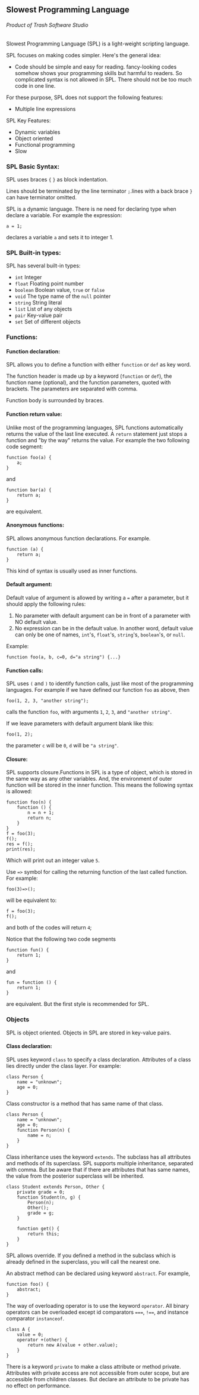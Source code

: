 ## **Slowest Programming Language**

###### _Product of Trash Software Studio_

Slowest Programming Language (SPL) is a light-weight scripting language.

SPL focuses on making codes simpler. Here's the general idea: 

* Code should be simple and easy for reading. 
fancy-looking codes somehow shows your programming skills but harmful to readers.
So complicated syntax is not allowed in SPL. There should not be too much code 
in one line.

For these purpose, SPL does not support the following features:

* Multiple line expressions

SPL Key Features:

* Dynamic variables
* Object oriented
* Functional programming
* Slow

### SPL Basic Syntax:

SPL uses braces `{` `}` as block indentation. 

Lines should be terminated by the line terminator `;`.lines with a back brace `}` can have terminator omitted.

SPL is a dynamic language. There is ne need for declaring type when declare a variable.
For example the expression:

`a = 1;`

declares a variable `a` and sets it to integer 1.

### SPL Built-in types:

SPL has several built-in types:

* `int` Integer
* `float` Floating point number
* `boolean` Boolean value, `true` or `false`
* `void` The type name of the `null` pointer
* `string` String literal
* `list` List of any objects
* `pair` Key-value pair
* `set` Set of different objects

### Functions:

#### Function declaration:

SPL allows you to define a function with either `function` or `def` as key word.

The function header is made up by a keyword (`function` or `def`), 
the function name (optional), and the function parameters, quoted with brackets.
The parameters are separated with comma.

Function body is surrounded by braces.

#### Function return value:

Unlike most of the programming languages, SPL functions automatically returns the 
value of the last line executed. A `return` statement just stops a function and
"by the way" returns the value. For example the two following code segment:
```
function foo(a) {
    a;
}
```
and
```
function bar(a) {
    return a;
}
```
are equivalent.

#### Anonymous functions:

SPL allows anonymous function declarations. For example.
```
function (a) {
    return a;
}
```
This kind of syntax is usually used as inner functions.

#### Default argument:
Default value of argument is allowed by writing a `=` after a parameter, 
but it should apply the following rules:

1. No parameter with default argument can be in front of a parameter with NO default value.
2. No expression can be in the default value. In another word, default value can only
be one of names, `int`'s, `float`'s, `string`'s, `boolean`'s, or `null`.

Example:
```
function foo(a, b, c=0, d="a string") {...}
```

#### Function calls:

SPL uses `(` and `)` to identify function calls, just like most of the programming
languages. For example if we have defined our function `foo` as above, then
```
foo(1, 2, 3, "another string");
```
calls the function `foo`, with arguments `1`, `2`, `3`, and `"another string"`.

If we leave parameters with default argument blank like this:
```
foo(1, 2);
```
the parameter `c` will be `0`, `d` will be `"a string"`.

#### Closure:

SPL supports closure.Functions in SPL is a type of object, 
which is stored in the same way as any other
variables. And, the environment of outer function will be stored in the inner
function. This means the following syntax is allowed:
```
function foo(n) {
    function () {
        n = n + 1;
        return n;
    }
}
f = foo(3);
f();
res = f();
print(res);
```
Which will print out an integer value `5`.

Use `=>` symbol for calling the returning function of the last called function.
For example:
```
foo(3)=>();
```
will be equivalent to:
```
f = foo(3);
f();
```
and both of the codes will return `4`;

Notice that the following two code segments
```
function fun() {
    return 1;
}
```
and
```
fun = function () {
    return 1;
}
```
are equivalent. But the first style is recommended for SPL.

### Objects

SPL is object oriented. Objects in SPL are stored in key-value pairs.

#### Class declaration:

SPL uses keyword `class` to specify a class declaration. Attributes of a class
lies directly under the class layer. For example:
```
class Person {
    name = "unknown";
    age = 0;
}
```
Class constructor is a method that has same name of that class.
```
class Person {
    name = "unknown";
    age = 0;
    function Person(n) {
        name = n;
    }
}
```

Class inheritance uses the keyword `extends`. The subclass has all attributes
and methods of its superclass. SPL supports multiple inheritance, 
separated with comma. But be aware that if there are attributes that has 
same names, the value from the posterior superclass will be inherited.

```
class Student extends Person, Other {
    private grade = 0;
    function Student(n, g) {
        Person(n);
        Other();
        grade = g;
    }
    
    function get() {
        return this;
    }
}
```

SPL allows override. If you defined a method in the subclass which is already
defined in the superclass, you will call the nearest one.

An abstract method can be declared using keyword `abstract`. For example,
```
function foo() {
    abstract;
}
```

The way of overloading operator is to use the keyword `operator`. All binary
operators can be overloaded except id comparators `===`, `!==`, and instance
comparator `instanceof`.

```
class A {
    value = 0;
    operator +(other) {
        return new A(value + other.value);
    }
}
```

There is a keyword `private` to make a class attribute or method private.
Attributes with private access are not accessible from outer scope, but are
accessible from children classes. But declare an attribute to be private
has no effect on performance.
